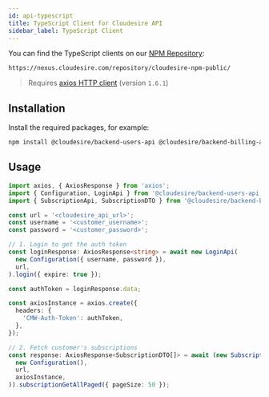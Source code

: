 ```yaml
---
id: api-typescript
title: TypeScript Client for Cloudesire API
sidebar_label: TypeScript Client
---
```


You can find the TypeScript clients on our [NPM Repository](https://nexus.cloudesire.com/#browse/browse:cloudesire-npm-public):

```
https://nexus.cloudesire.com/repository/cloudesire-npm-public/
```

> Requires [axios HTTP client](https://github.com/axios/axios) (version `1.6.1`)

## Installation

Install the required packages, for example:

```sh
npm install @cloudesire/backend-users-api @cloudesire/backend-billing-api
```

## Usage

```typescript
import axios, { AxiosResponse } from 'axios';
import { Configuration, LoginApi } from '@cloudesire/backend-users-api';
import { SubscriptionApi, SubscriptionDTO } from '@cloudesire/backend-billing-api';

const url = '<cloudesire_api_url>';
const username = '<customer_username>';
const password = '<customer_password>';

// 1. Login to get the auth token
const loginResponse: AxiosResponse<string> = await new LoginApi(
  new Configuration({ username, password }),
  url,
).login({ expire: true });

const authToken = loginResponse.data;

const axiosInstance = axios.create({
  headers: {
    'CMW-Auth-Token': authToken,
  },
});

// 2. Fetch customer's subscriptions
const response: AxiosResponse<SubscriptionDTO[]> = await (new SubscriptionApi(
  new Configuration(),
  url,
  axiosInstance,
)).subscriptionGetAllPaged({ pageSize: 50 });
```
